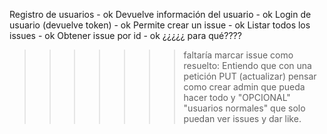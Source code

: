 Registro de usuarios - ok
Devuelve información del usuario - ok
Login de usuario (devuelve token) - ok
Permite crear un issue - ok
Listar todos los issues - ok
Obtener issue por id - ok ¿¿¿¿¿ para qué????

> > > > > > > faltaría marcar issue como resuelto: Entiendo que con una petición PUT (actualizar)
> > > > > > > pensar como crear admin que pueda hacer todo y "OPCIONAL" "usuarios normales" que solo puedan ver issues y dar like.
